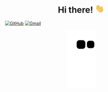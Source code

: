 <h1 align="center"> Hi there! <img src="https://raw.githubusercontent.com/ABSphreak/ABSphreak/master/gifs/Hi.gif" width="30"> </h1> 





[![GitHub](https://img.shields.io/badge/Github-100000?style=for-the-badge&logo=github&logoColor=white)](https://github.com/AnnaSemichaeva)
[![Gmail](https://img.shields.io/badge/-Gmail-FF0000?style=for-the-badge&labelColor=FF0000&logo=gmail&logoColor=white)](mailto:tdhnss@gmail.com?subject=)




<p align="center"><img src="https://github.com/AnnaSemichaeva/AnnaSemichaeva/blob/output/github-contribution-grid-snake.svg" /></p>

<!--
<h1 align="center"> Hi there! <img src="https://raw.githubusercontent.com/ABSphreak/ABSphreak/master/gifs/Hi.gif" width="30"> </h1> 

<img align="center" src="https://github.com/AnnaSemichaeva/AnnaSemichaeva/blob/output/github-contribution-grid-snake.svg" />

Here are some ideas to get you started:

- 🔭 I’m currently working on ...
- 🌱 I’m currently learning ...
- 👯 I’m looking to collaborate on ...
- 🤔 I’m looking for help with ...
- 💬 Ask me about ...
- 📫 How to reach me: ...
- 😄 Pronouns: ...
- ⚡ Fun fact: ...
-->

